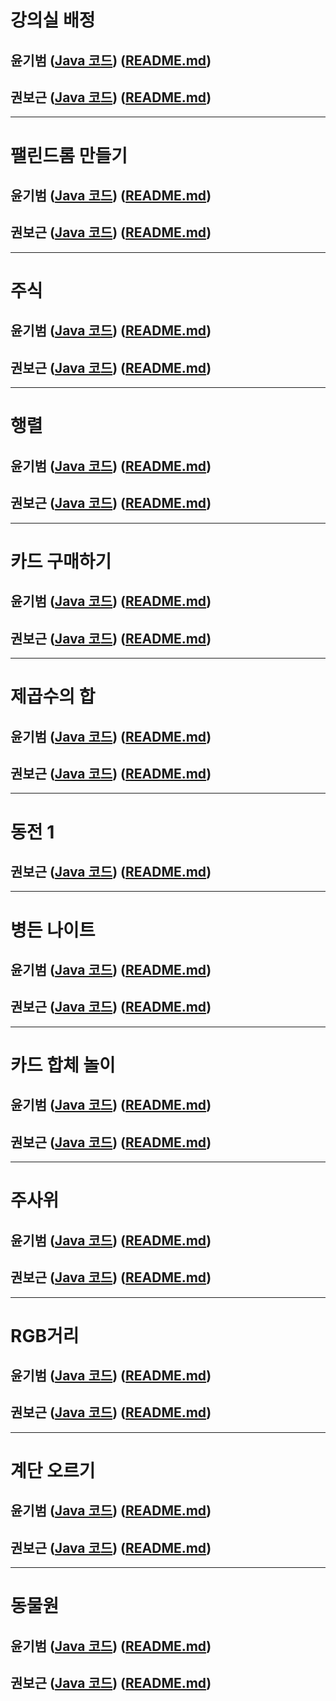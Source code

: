 # 강의실 배정

## 윤기범 ([Java 코드](백준_강의실배정_윤기범.java)) ([README.md](src/강의실배정_윤기범.md))
## 권보근 ([Java 코드](백준_강의실배정_권보근.java)) ([README.md](src/강의실배정_권보근.md))

<hr>

# 팰린드롬 만들기

## 윤기범 ([Java 코드](백준_팰린드롬만들기_윤기범.java)) ([README.md](src/팰린드롬만들기_윤기범.md))
## 권보근 ([Java 코드](백준_팰린드롬만들기_권보근.java)) ([README.md](src/팰린드롬만들기_권보근.md))

<hr>

# 주식

## 윤기범 ([Java 코드](백준_주식_윤기범.java)) ([README.md](src/주식_윤기범.md))
## 권보근 ([Java 코드](백준_주식_권보근.java)) ([README.md](src/주식_권보근.md))

<hr>

# 행렬
## 윤기범 ([Java 코드](백준_행렬_윤기범.java)) ([README.md](src/행렬_윤기범.md))
## 권보근 ([Java 코드](백준_행렬_권보근.java)) ([README.md](src/행렬_권보근.md))

<hr>

# 카드 구매하기

## 윤기범 ([Java 코드](백준_카드구매하기_윤기범.java)) ([README.md](src/카드구매하기_윤기범.md))
## 권보근 ([Java 코드](백준_카드구매하기_권보근.java)) ([README.md](src/카드구매하기_권보근.md))

<hr>

# 제곱수의 합

## 윤기범 ([Java 코드](백준_제곱수의합_윤기범.java)) ([README.md](src/제곱수의합_윤기범.md))
## 권보근 ([Java 코드](백준_제곱수의합_권보근.java)) ([README.md](src/제곱수의합_권보근.md))

<hr>

# 동전 1

## 권보근 ([Java 코드](백준_동전1_권보근.java)) ([README.md](src/동전1_권보근.md))

<hr>

# 병든 나이트

## 윤기범 ([Java 코드](백준_병든나이트_윤기범.java)) ([README.md](src/병든나이트_윤기범.md))
## 권보근 ([Java 코드](백준_병든나이트_권보근.java)) ([README.md](src/병든나이트_권보근.md))

<hr>

# 카드 합체 놀이

## 윤기범 ([Java 코드](백준_카드합체놀이_윤기범.java)) ([README.md](src/카드합체놀이_윤기범.md))
## 권보근 ([Java 코드](백준_카드합체놀이_권보근.java)) ([README.md](src/카드합체놀이_권보근.md))

<hr>

# 주사위
## 윤기범 ([Java 코드](백준_주사위_윤기범.java)) ([README.md](src/주사위_윤기범.md))
## 권보근 ([Java 코드](백준_주사위_권보근.java)) ([README.md](src/주사위_권보근.md))

<hr>

# RGB거리
## 윤기범 ([Java 코드](백준_RGB거리_윤기범.java)) ([README.md](src/RGB거리_윤기범.md))
## 권보근 ([Java 코드](백준_RGB거리_권보근.java)) ([README.md](src/RGB거리_권보근.md))

<hr>

# 계단 오르기
## 윤기범 ([Java 코드](백준_계단오르기_윤기범.java)) ([README.md](src/계단오르기_윤기범.md))
## 권보근 ([Java 코드](백준_계단오르기_권보근.java)) ([README.md](src/계단오르기_권보근.md))

<hr>

# 동물원
## 윤기범 ([Java 코드](백준_동물원_윤기범.java)) ([README.md](src/동물원_윤기범.md))
## 권보근 ([Java 코드](백준_동물원_권보근.java)) ([README.md](src/동물원_권보근.md))
